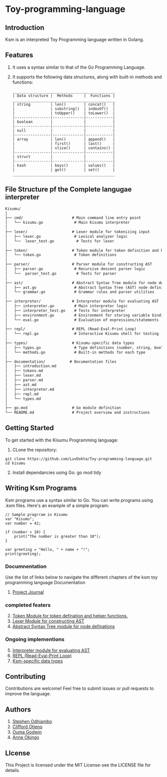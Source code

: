# Toy-programming-language 

## Introduction
Ksm is an interpreted Toy Programming language written in Golang.

## Features
1. It uses a syntax similar to that of the Go Programming Language.
2. It supports the following data structures, along with built-in methods and functions:

    ```
    ______________________________________________
    | Data structure |  Methods     |  Functions |
    ______________________________________________
    | string         | len()        | concat()   |
    |                | substring()  | indexOf()  |
    |                | toUpper()    | toLower()  |
    |----------------|--------------|------------|
    | boolean        |              |            |
    |----------------|--------------|------------|
    | null           |              |            |
    |----------------|--------------|------------|
    | array          | len()        | append()   |
    |                | first()      | last()     |
    |                | slice()      | contains() |
    |----------------|--------------|------------|
    | struct         |              |            |
    |----------------|--------------|------------|
    | hash           | keys()       | values()   |
    |                | get()        | set()      |
    ______________________________________________
    ```

## File Structure pf the Complete langugae interpreter

```markdown
Kisumu/
│
├── cmd/                      # Main command line entry point
│   └── kisumu.go              # Main Kisumu interpreter
│
├── lexer/                    # Lexer module for tokenizing input
│   ├── lexer.go               # Lexical analyzer logic
│   └──  lexer_test.go          # Tests for lexer 
│
├── token/                    # Token module for token definition and helper functions
│   └── token.go               # Token definitions
│
├── parser/                   # Parser module for constructing AST
│   ├── parser.go              # Recursive descent parser logic
│   └──  parser_test.go         # Tests for parser
│
├── ast/                      # Abstract Syntax Tree module for node definitions
│   ├── ast.go                 # Abstract Syntax Tree (AST) node definitions
│   └── grammar.go             # Grammar rules and parser utilities
│
├── interpreter/              # Interpreter module for evaluating AST
│   ├── interpreter.go         # Main interpreter logic
│   ├── interpreter_test.go    # Tests for interpreter
│   ├── environment.go         # Environment for storing variable bindings
│   └── eval.go                # Evaluation of expressions/statements
│
├── repl/                     # REPL (Read-Eval-Print Loop)
│   └── repl.go                # Interactive Kisumu shell for testing
│
├── types/                    # Kisumu-specific data types
│   ├── types.go               # Type definitions (number, string, boolean, etc.)
│   └── methods.go             # Built-in methods for each type
│
├── documentation/           # Documentation files
│   ├── introduction.md
│   ├── tokens.md
│   ├── lexer.md
│   ├── parser.md
│   ├── ast.md
│   ├── interpreter.md
│   ├── repl.md
│   └── types.md
│
├── go.mod                    # Go module definition
└── README.md                 # Project overview and instructions

```
## Getting Started 
To get started with the Kisumu Programming language:
1. CLone the repository:
```
git clone https://github.com/LuvDokta/Toy-programming-language.git
cd kisumu
```
2. Install dependancies using Go:
go mod tidy

## Writing Ksm Programs
Ksm programs use a syntax similar to Go. You can write programs using .ksm files. Here's an example of a simple program:
```
// Sample progrram in Kisumu 
var "Kisumu";
var number = 42;

if (number > 10) {
    print("The number is greater than 10");
}

var greeting = "Hello, " + name + "!";
print(greeting);
```

### Documnentation
Use the list of links below to navigate the different chapters of the ksm toy programming language Documentation
1. [Project Journal](/documentation/introduction.md)

### completed featers
2. [Token Module for token defination and helper functions.](/documentation/tokens.md)
3. [Lexer Module for constructing AST](/documentation/lexer.md)
4. [Abstract Syntax Tree module for node definations](/documentation/ast.md)

### Ongoing implementions
5. [Interpreter module for evaluating AST](/documentation/interpreter.md)
6. [REPL (Read-Eval-Print Loop)](/documentation/repl.md)
7. [Ksm-specific data types](/documentation/datatypes.md) 


## Contributing
Contributions are welcome! Feel free to submit issues  or pull requests to improve the language.

## Authors
1. [Stephen Odhiambo](https://github.com/steodhiambo)
2. [Clifford Otieno](https://github.com/LuvDokta)
3. [Ouma Godwin](https://github.com/garveyshah)
4. [Anne Okingo](https://github.com/Anne-Okingo)

## LIcense
This Project is licensed under the MIT License-see the LICENSE file for details.
